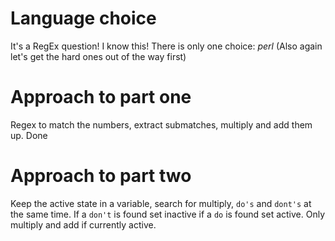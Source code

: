 # Language choice

It's a RegEx question! I know this! There is only one choice: *perl* (Also again let's get the hard ones out of the way first) 

# Approach to part one

Regex to match the numbers, extract submatches, multiply and add them up. Done

# Approach to part two

Keep the active state in a variable, search for multiply, `do's` and `dont's` at the same time. If a `don't` is found set inactive if a `do` is found set active. Only multiply and add if currently active.

